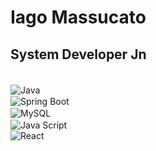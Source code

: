 # Iago Massucato
## System Developer Jn
<div style="display: inline"><br/>
   <img align="center" alt="Java" src="https://img.shields.io/badge/Java-ED8B00?style=for-the-badge&logo=openjdk&logoColor=white"/>
</div>
<div style="display: inline"><br/>
   <img align="center" alt="Spring Boot" src="https://img.shields.io/badge/Spring-6DB33F?style=for-the-badge&logo=spring&logoColor=white"/>
</div>
<div style="display: inline"><br/>
   <img align="center" alt="MySQL" src="https://img.shields.io/badge/MySQL-00000F?style=for-the-badge&logo=mysql&logoColor=white"/>
</div>
<div style="display: inline"><br/>
   <img align="center" alt="Java Script" src="https://img.shields.io/badge/JavaScript-F7DF1E?style=for-the-badge&logo=javascript&logoColor=black"/>
</div>
<div style="display: inline"><br/>
   <img align="center" alt="React" src="https://img.shields.io/badge/React-20232A?style=for-the-badge&logo=react&logoColor=61DAFB"/>
</div>



